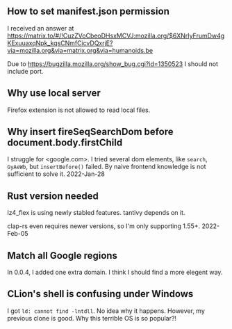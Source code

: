 ## How to set manifest.json permission

I received an answer at <https://matrix.to/#/!CuzZVoCbeoDHsxMCVJ:mozilla.org/$6XNrIyFrumDw4gKExuuaxqNpk_kqsCNmfCicvDQxrjE?via=mozilla.org&via=matrix.org&via=humanoids.be>

Due to <https://bugzilla.mozilla.org/show_bug.cgi?id=1350523> I should not include port.

## Why use local server

Firefox extension is not allowed to read local files.

## Why insert fireSeqSearchDom before document.body.firstChild

I struggle for <google.com>. I tried several dom elements, like `search`, `GyAeWb`, but `insertBefore()` failed.
By naive frontend knowledge is not sufficient to solve it. 2022-Jan-28

## Rust version needed

lz4_flex is using newly stabled features. tantivy depends on it.

clap-rs even requires newer versions, so I'm only supporting 1.55+. 2022-Feb-05

## Match all Google regions
In 0.0.4, I added one extra domain. I think I should find a more elegent way.


## CLion's shell is confusing under Windows  
I got `ld: cannot find -lntdll`. No idea why it happens. However, my previous clone is good. Why this terrible OS is so popular?!

